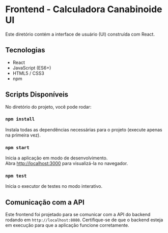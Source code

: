 # Frontend - Calculadora Canabinoide UI

Este diretório contém a interface de usuário (UI) construída com React.

## Tecnologias
- React
- JavaScript (ES6+)
- HTML5 / CSS3
- npm

## Scripts Disponíveis

No diretório do projeto, você pode rodar:

### `npm install`
Instala todas as dependências necessárias para o projeto (execute apenas na primeira vez).

### `npm start`
Inicia a aplicação em modo de desenvolvimento.<br />
Abra [http://localhost:3000](http://localhost:3000) para visualizá-la no navegador.

### `npm test`
Inicia o executor de testes no modo interativo.

## Comunicação com a API
Este frontend foi projetado para se comunicar com a API do backend rodando em `http://localhost:8080`. Certifique-se de que o backend esteja em execução para que a aplicação funcione corretamente.